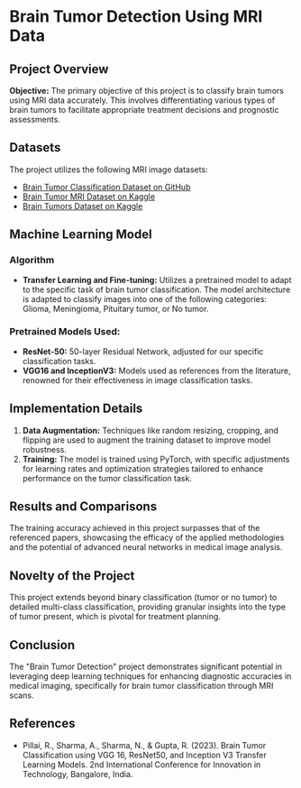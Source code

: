 # Brain Tumor Detection Using MRI Data

## Project Overview

**Objective:** The primary objective of this project is to classify brain tumors using MRI data accurately. This involves differentiating various types of brain tumors to facilitate appropriate treatment decisions and prognostic assessments.

## Datasets

The project utilizes the following MRI image datasets:
- [Brain Tumor Classification Dataset on GitHub](https://github.com/sartajbhuvaji/brain-tumor-classification-dataset)
- [Brain Tumor MRI Dataset on Kaggle](https://www.kaggle.com/datasets/masoudnickparvar/brain-tumor-mri-dataset)
- [Brain Tumors Dataset on Kaggle](https://www.kaggle.com/datasets/mohammadhossein77/brain-tumors-dataset)

## Machine Learning Model

### Algorithm
- **Transfer Learning and Fine-tuning:** Utilizes a pretrained model to adapt to the specific task of brain tumor classification. The model architecture is adapted to classify images into one of the following categories: Glioma, Meningioma, Pituitary tumor, or No tumor.

### Pretrained Models Used:
- **ResNet-50:** 50-layer Residual Network, adjusted for our specific classification tasks.
- **VGG16 and InceptionV3:** Models used as references from the literature, renowned for their effectiveness in image classification tasks.

## Implementation Details

1. **Data Augmentation:** Techniques like random resizing, cropping, and flipping are used to augment the training dataset to improve model robustness.
2. **Training:** The model is trained using PyTorch, with specific adjustments for learning rates and optimization strategies tailored to enhance performance on the tumor classification task.

## Results and Comparisons

The training accuracy achieved in this project surpasses that of the referenced papers, showcasing the efficacy of the applied methodologies and the potential of advanced neural networks in medical image analysis.

## Novelty of the Project

This project extends beyond binary classification (tumor or no tumor) to detailed multi-class classification, providing granular insights into the type of tumor present, which is pivotal for treatment planning.

## Conclusion

The "Brain Tumor Detection" project demonstrates significant potential in leveraging deep learning techniques for enhancing diagnostic accuracies in medical imaging, specifically for brain tumor classification through MRI scans.

## References

- Pillai, R., Sharma, A., Sharma, N., & Gupta, R. (2023). Brain Tumor Classification using VGG 16, ResNet50, and Inception V3 Transfer Learning Models. 2nd International Conference for Innovation in Technology, Bangalore, India.

